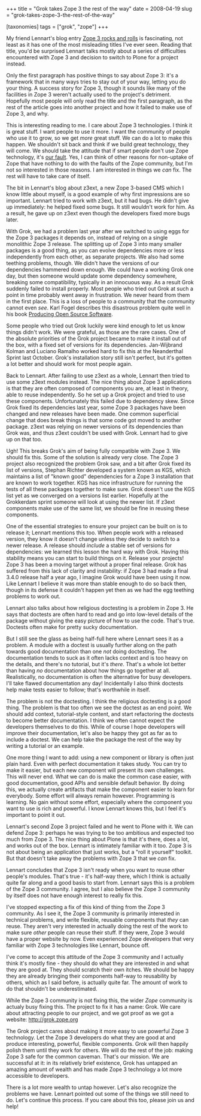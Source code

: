 +++
title = "Grok takes Zope 3 the rest of the way"
date = 2008-04-19
slug = "grok-takes-zope-3-the-rest-of-the-way"

[taxonomies]
tags = ["grok", "zope"]
+++

My friend Lennart's blog entry [Zope 3 rocks and
rolls](http://regebro.wordpress.com/2008/04/18/zope-3-rocks-and-rolls/)
is fascinating, not least as it has one of the most misleading titles
I've ever seen. Reading that title, you'd be surprised Lennart talks
mostly about a series of difficulties encountered with Zope 3 and
decision to switch to Plone for a project instead.

Only the first paragraph has positive things to say about Zope 3: it's a
framework that in many ways tries to stay out of your way, letting you
do your thing. A success story for Zope 3, though it sounds like many of
the facilities in Zope 3 weren't actually used to the project's
detriment. Hopefully most people will only read the title and the first
paragraph, as the rest of the article goes into another project and how
it failed to make use of Zope 3, and why.

This is interesting reading to me. I care about Zope 3 technologies. I think it
is great stuff. I want people to use it more. I want the community of people
who use it to grow, so we get _more_ great stuff. We can do a lot to make this
happen. We shouldn't sit back and think if we build great technology, they will
come. We should take the attitude that if smart people don't use Zope
technology, it's [our fault](@/posts/no-you-are-smart-enough-for-zope.md). Yes,
I can think of other reasons for non-uptake of Zope that have nothing to do
with the faults of the Zope community, but I'm not so interested in those
reasons. I am interested in things we _can_ fix. The rest will have to take
care of itself.

The bit in Lennart's blog about z3ext, a new Zope 3-based CMS which I
know little about myself, is a good example of why first impressions are
so important. Lennart tried to work with z3ext, but it had bugs. He
didn't give up immediately: he helped fixed some bugs. It still wouldn't
work for him. As a result, he gave up on z3ext even though the
developers fixed more bugs later.

With Grok, we had a problem last year after we switched to using eggs
for the Zope 3 packages it depends on, instead of relying on a single
monolithic Zope 3 release. The splitting up of Zope 3 into many smaller
packages is a good thing, as you can evolve dependencies more or less
independently from each other, as separate projects. We also had some
teething problems, though. We didn't have the versions of our
dependencies hammered down enough. We could have a working Grok one day,
but then someone would update some dependency somewhere, breaking some
compatibility, typically in an innocuous way. As a result Grok suddenly
failed to install properly. Most people who tried out Grok at such a
point in time probably went away in frustration. We never heard from
them in the first place. This is a loss of people to a community that
the community cannot even _see_. Karl Fogel describes this disastrous
problem quite well in his book [Producing Open Source
Software](http://producingoss.com/).

Some people who tried out Grok luckily were kind enough to let us know
things didn't work. We were grateful, as those are the rare cases. One
of the absolute priorities of the Grok project became to make it install
out of the box, with a fixed set of versions for its dependencies.
Jan-Wijbrand Kolman and Luciano Ramalho worked hard to fix this at the
Neanderthal Sprint last October. Grok's installation story still isn't
perfect, but it's gotten a lot better and should work for most people
again.

Back to Lennart. After failing to use z3ext as a whole, Lennart then
tried to use some z3ext modules instead. The nice thing about Zope 3
applications is that they are often composed of components you are, at
least in theory, able to reuse independently. So he set up a Grok
project and tried to use these components. Unfortunately this failed due
to dependency skew. Since Grok fixed its dependencies last year, some
Zope 3 packages have been changed and new releases have been made. One
common superficial change that does break things is that some code got
moved to another package. z3ext was relying on newer versions of its
dependencies than Grok was, and thus z3ext couldn't be used with Grok.
Lennart had to give up on that too.

Ugh! This breaks Grok's aim of being fully compatible with Zope 3. We
should fix this. Some of the solution is already very close. The Zope 3
project also recognized the problem Grok saw, and a bit after Grok fixed
its list of versions, Stephan Richter developed a system known as KGS,
which maintains a list of "known good" dependencies for a Zope 3
installation that are known to work together. KGS has nice
infrastructure for running the tests of all these packages together to
make sure. Grok doesn't use the KGS list yet as we converged on a
versions list earlier. Hopefully at the Grokkerdam sprint someone will
look at using the newer list. If z3ext components make use of the same
list, we should be fine in reusing these components.

One of the essential strategies to ensure your project can be built on
is to release it; Lennart mentions this too. When people work with a
released version, they know it doesn't change unless they decide to
switch to a newer release. A release should _include_ a stable set of
versions for dependencies: we learned this lesson the hard way with
Grok. Having this stability means you can start to build things on it.
Release your projects! Zope 3 has been a moving target without a proper
final release. Grok has suffered from this lack of clarity and
instability: if Zope 3 had made a final 3.4.0 release half a year ago, I
imagine Grok would have been using it now. Like Lennart I believe it was
more than stable enough to do so back then, though in its defense it
couldn't happen yet then as we had the egg teething problems to work
out.

Lennart also talks about how religious doctesting is a problem in Zope 3. He says that doctests are often hard to read and go into low-level
details of the package without giving the easy picture of how to use the
code. That's true. Doctests often make for pretty sucky documentation.

But I still see the glass as being half-full here where Lennart sees it
as a problem. A module with a doctest is usually further along on the
path towards good documentation than one _not_ doing doctesting. The
documentation tends to suck as it often lacks context and is too heavy
on the details, and there's no tutorial, but it's _there_. That's a
whole lot better than having _no_ documentation about how things go
together at all. Realistically, no documentation is often the
alternative for busy developers. I'll take flawed documentation any day!
Incidentally I also think doctests help make tests easier to follow;
that's worthwhile in itself.

The problem is not the doctesting. I think the religious doctesting is a
good thing. The problem is that too often we see the doctest as an end
point. We should add context, tutorial-style content, and start
refactoring the doctests to become better documentation. I think we
often cannot expect the developers themselves to do this. While of
course I hope developers will improve their documentation, let's also be
happy they got as far as to include a doctest. We can help take the
package the rest of the way by writing a tutorial or an example.

One more thing I want to add: using a new component or library is often
just plain hard. Even with perfect documentation it takes study. You can
try to make it easier, but each new component will present its own
challenges. This will never end. What we can do is make the common case
easier, with good documentation, good APIs and sensible default
behavior. By doing this, we actually create artifacts that make the
component easier to learn for everybody. Some effort will always remain
however. Programming is learning. No gain without some effort,
especially where the component you want to use is rich and powerful. I
know Lennart knows this, but I feel it's important to point it out.

Lennart's second Zope 3 project failed and he went to Plone with it. We
can defend Zope 3: perhaps he was trying to be too ambitious and
expected too much from Zope 3. The nice thing about Plone is that it's
there, does a lot, and works out of the box. Lennart is intimately
familiar with it too. Zope 3 is not about being an application that just
works, but a "roll it yourself" toolkit. But that doesn't take away the
problems with Zope 3 that we _can_ fix.

Lennart concludes that Zope 3 isn't ready when you want to reuse other
people's modules. That's true - it's half-way there, which I think is
actually quite far along and a good basis to start from. Lennart says
this is a problem of the Zope 3 community. I agree, but I also believe
the Zope 3 community by itself does not have enough interest to really
fix this.

I've stopped expecting a fix of this kind of thing from the Zope 3
community. As I see it, the Zope 3 community is primarily interested in
technical problems, and write flexible, reusable components that _they_
can reuse. They aren't very interested in actually doing the rest of the
work to make sure _other_ people can reuse their stuff. If they were,
Zope 3 would have a proper website by now. Even experienced Zope
developers that very familiar with Zope 3 technologies like Lennart,
bounce off.

I've come to accept this attitude of the Zope 3 community and I actually
think it's mostly fine - they should do what they are interested in and
what they are good at. They should scratch their own itches. We should
be happy they are already bringing their components half-way to
reusability by others, which as I said before, is actually quite far.
The amount of work to do that shouldn't be underestimated.

While the Zope 3 community is not fixing this, the wider _Zope_
community is actualy busy fixing this. The project to fix it has a name:
Grok. We care about attracting people to our project, and we got proof
as we got a website: <http://grok.zope.org>

The Grok project cares about making it more easy to use powerful Zope 3
technology. Let the Zope 3 developers do what they are good at and
produce interesting, powerful, flexible components. Grok will then
happily polish them until they work for others. We will do the rest of
the job: making Zope 3 safe for the common caveman. That's our mission.
We are successful at it: in its relatively brief existence, Grok has
untapped an amazing amount of wealth and has made Zope 3 technology a
lot more accessible to developers.

There is a lot more wealth to untap however. Let's also recognize the
problems we have. Lennart pointed out some of the things we still need
to do. Let's continue this process. If you care about this too, please
join us and help!
